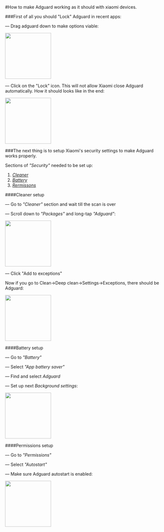 #How to make Adguard working as it should with xiaomi devices.

###First of all you should "Lock" Adguard in recent apps:

— Drag adguard down to make options viable:

<img src="https://cloud.githubusercontent.com/assets/8577547/19343100/74ff48fa-913d-11e6-8d15-423e5e16353a.png" width="150">

— Click on the "Lock" icon. This will not allow Xiaomi close Adguard automatically. How it should looks like in the end:

<img src="https://cloud.githubusercontent.com/assets/8577547/19343634/a8aadec4-913f-11e6-8a1b-2e440d0d8952.png" width="150">

###The next thing is to setup Xiaomi's security settings to make Adguard works properly.

Sections of _"Security"_ needed to be set up:

1. _[Cleaner](#cleaner-setup)_
2. _[Battery](#battery-setup)_
3. _[Rermissons](#permissions-setup)_

####Cleaner setup

— Go to _"Cleaner"_ section and wait till the scan is over

— Scroll down to _"Packages"_ and long-tap _"Adguard"_:

<img src="https://cloud.githubusercontent.com/assets/8577547/19345659/08defeb2-9148-11e6-938f-b1a551e29a6e.png" width="150">

— Click "Add to exceptions"

Now if you go to Clean->Deep clean->Settings->Exceptions, there should be Adguard:

<img src="https://cloud.githubusercontent.com/assets/8577547/19345737/8177feb4-9148-11e6-9cf9-ded6d62fb536.png" width="150">

####Battery setup

— Go to _"Battery"_ 

— Select _"App battery saver"_

— Find and select _Adguard_

— Set up next _Background settings_:

<img src ="https://cloud.githubusercontent.com/assets/8577547/19349402/78d3a9a8-915b-11e6-8c7e-580b3d278433.png" width="150">

####Permissions setup

— Go to _"Permissions"_

— Select _"Autostart"_

— Make sure Adguard autostart is enabled:

<img src="https://cloud.githubusercontent.com/assets/8577547/19349511/07b27d2a-915c-11e6-9759-9703df55e36c.png" width="150">
